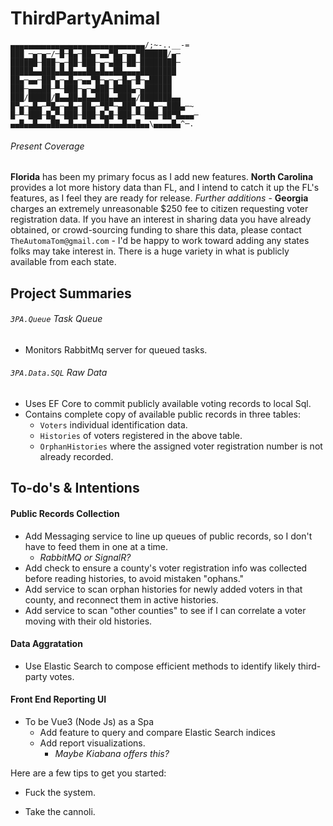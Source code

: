 # ThirdPartyAnimal
```
▄▄▄▄▄▄▄▄▄▄▄▄▄▄▄▄▄▄▄▄▄▄▄▄▄▄▄▄▄▄/;~-..__-=
███ ─▄─▄─/─█─█▄─██▄─▄▄▀█▄─▄▄▀██████/▄─
██████─███─▄─██─███─▄─▄██─██─████████─
█████▄▄███▄█▄█▄▄▄██▄█▄▄██▄▄▄▄████████
██▄─▄▄─██▀▄─▄█▄─▄▄▀█─▄─▄─█▄─█─▄█████
███─▄▄▄██─▀─███─▄─▄███─████▄─▄██████
███/█████/█▄▄██▄█▄▄███▄▄███▄/███████▄▄
█▀▄─▄█▄─▀█▄─▄█▄─██▄─▀█▀─▄██▀▄─▄█▄─▄███▄─~
█─▀─███─█▄▀─███─███─█▄█─███─▀─███─██▀█▄▄▄─
▄▄█▄▄█▄▄▄██▄▄█▄▄▄█▄▄▄█▄▄▄█▄▄█▄▄\▄▄▄▄█▄^─.
```

###### Present Coverage
**Florida** has been my primary focus as I add new features.
**North Carolina** provides a lot more history data than FL, and I intend to catch it up the FL's features, as I feel they are ready for release.
*Further additions*
    - **Georgia** charges an extremely unreasonable $250 fee to citizen requesting voter registration data.  If you have an interest in sharing data you have already obtained, or crowd-sourcing funding to share this data, please contact `TheAutomaTom@gmail.com`
    - I'd be happy to work toward adding any states folks may take interest in.  There is a huge variety in what is publicly available from each state.
    
## Project Summaries
###### `3PA.Queue` _Task Queue_
- Monitors RabbitMq server for queued tasks.

###### `3PA.Data.SQL` _Raw Data_
- Uses EF Core to commit publicly available voting records to local Sql.
- Contains complete copy of available public records in three tables:
    - `Voters` individual identification data.
    - `Histories` of voters registered in the above table.
    - `OrphanHistories` where the assigned voter registration number is not already recorded.  

## To-do's & Intentions
#### Public Records Collection
- Add Messaging service to line up queues of public records, so I don't have to feed them in one at a time.  
    - *RabbitMQ or SignalR?*
- Add check to ensure a county's voter registration info was collected before reading histories, to avoid  mistaken "ophans."
- Add service to scan orphan histories for newly added voters in that county, and reconnect them in active histories.
- Add service to scan "other counties" to see if I can correlate a voter moving with their old histories.

#### Data Aggratation
- Use Elastic Search to compose efficient methods to identify likely third-party votes.

#### Front End Reporting UI
- To be Vue3 (Node Js) as a Spa
    - Add feature to query and compare Elastic Search indices
    - Add report visualizations.
        - *Maybe Kiabana offers this?*
    


Here are a few tips to get you started:

* Fuck the system.

* Take the cannoli.